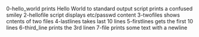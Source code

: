 0-hello_world prints Hello World to standard output
 script prints a confused smiley
2-hellofile script displays etc/passwd content
3-twofiles shows cntents of two files
4-lastlines takes last 10 lines
5-firstlines gets the first 10 lines
6-third_line prints the 3rd linen
7-file prints some text with a newline

